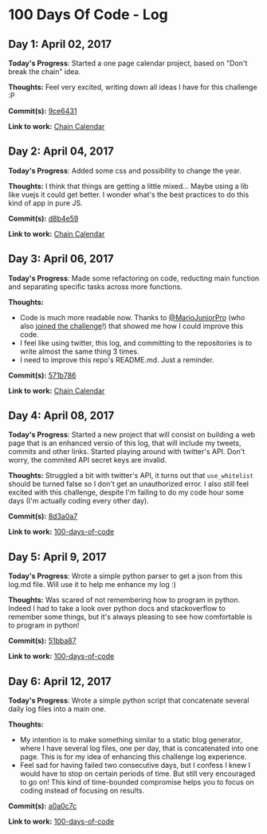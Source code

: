# 100 Days Of Code - Log

## Day 1: April 02, 2017

**Today's Progress**: Started a one page calendar project, based on "Don't break the chain" idea.

**Thoughts:** Feel very excited, writing down all ideas I have for this challenge :P

**Commit(s):** [9ce6431](https://github.com/PabloDinella/chainCalendar/commit/9ce643128a8ca92abd3fdac022c5043565759c0b)

**Link to work:** [Chain Calendar](https://github.com/PabloDinella/chainCalendar)

## Day 2: April 04, 2017

**Today's Progress**: Added some css and possibility to change the year.

**Thoughts:** I think that things are getting a little mixed... Maybe using a lib like vuejs it could get better. I wonder what's the best practices to do this kind of app in pure JS.

**Commit(s):** [d8b4e59](https://github.com/PabloDinella/chainCalendar/commit/d8b4e599c11fb6591fac6df4db2203f9d32917cf)

**Link to work:** [Chain Calendar](https://github.com/PabloDinella/chainCalendar)

## Day 3: April 06, 2017

**Today's Progress**: Made some refactoring on code, reducting main function and separating specific tasks across more functions.

**Thoughts:**
* Code is much more readable now. Thanks to [@MarioJuniorPro](https://twitter.com/MarioJuniorPro) (who also [joined the challenge](https://github.com/MarioJuniorPro/100-days-of-code)!) that showed me how I could improve this code.
* I feel like using twitter, this log, and committing to the repositories is to write almost the same thing 3 times.
* I need to improve this repo's README.md. Just a reminder.

**Commit(s):** [571b786](https://github.com/PabloDinella/chainCalendar/commit/571b786675493fd7ab724616180295b51f491407)

**Link to work:** [Chain Calendar](https://github.com/PabloDinella/chainCalendar)

## Day 4: April 08, 2017

**Today's Progress**: Started a new project that will consist on building a web page that is an enhanced versio of this log, that will include my tweets, commits and other links. Started playing around with twitter's API. Don't worry, the commited API secret keys are invalid.

**Thoughts:** Struggled a bit with twitter's API, it turns out that ```use_whitelist``` should be turned false so I don't get an unauthorized error. I also still feel excited with this challenge, despite I'm failing to do my code hour some days (I'm actually coding every other day).

**Commit(s):** [8d3a0a7](https://github.com/PabloDinella/100-days-of-code/commit/8d3a0a7ad1cd95f5d81efa867af20cae6a9a40d5)

**Link to work:** [100-days-of-code](https://github.com/PabloDinella/100-days-of-code)

## Day 5: April 9, 2017

**Today's Progress**: Wrote a simple python parser to get a json from this log.md file. Will use it to help me enhance my log :)

**Thoughts:** Was scared of not remembering how to program in python. Indeed I had to take a look over python docs and stackoverflow to remember some things, but it's always pleasing to see how comfortable is to program in python!

**Commit(s):** [51bba87](https://github.com/PabloDinella/100-days-of-code/commit/51bba87494d604b14377fa3f462c80026e3c1cc2)

**Link to work:** [100-days-of-code](https://github.com/PabloDinella/100-days-of-code)

## Day 6: April 12, 2017

**Today's Progress**: Wrote a simple python script that concatenate several daily log files into a main one.

**Thoughts:**
* My intention is to make something similar to a static blog generator, where I have several log files, one per day, that is concatenated into one page. This is for my idea of enhancing this challenge log experience.
* Feel sad for having failed two consecutive days, but I confess I knew I would have to stop on certain periods of time. But still very encouraged to go on! This kind of time-bounded compromise helps you to focus on coding instead of focusing on results.

**Commit(s):** [a0a0c7c](https://github.com/PabloDinella/100-days-of-code/commit/a0a0c7ce4687be958dc460a3b2dfd78208333c0d)

**Link to work:** [100-days-of-code](https://github.com/PabloDinella/100-days-of-code)

